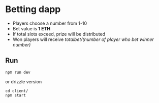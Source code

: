# Betting dapp

- Players choose a number from 1-10
- Bet value is **1 ETH**
- If total slots exceed, prize will be distributed
- Won players will receive *totalbet/(number of player who bet winner number)*

## Run
```
npm run dev
```
or drizzle version
```
cd client/
npm start
```
